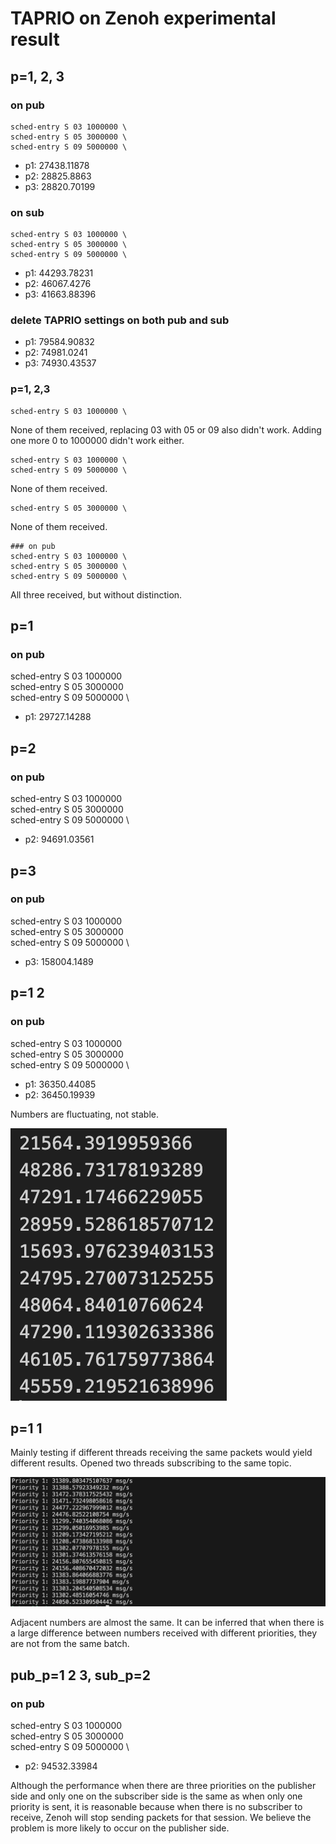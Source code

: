 # TAPRIO on Zenoh experimental result

## p=1, 2, 3

### on pub
```
sched-entry S 03 1000000 \
sched-entry S 05 3000000 \
sched-entry S 09 5000000 \
```

- p1: 27438.11878
- p2: 28825.8863
- p3: 28820.70199

### on sub
```
sched-entry S 03 1000000 \
sched-entry S 05 3000000 \
sched-entry S 09 5000000 \
```

- p1: 44293.78231
- p2: 46067.4276
- p3: 41663.88396

### delete TAPRIO settings on both pub and sub

- p1: 79584.90832
- p2: 74981.0241
- p3: 74930.43537

### p=1, 2,3 
```
sched-entry S 03 1000000 \
```
None of them received, replacing 03 with 05 or 09 also didn't work. Adding one more 0 to 1000000 didn't work either.

```
sched-entry S 03 1000000 \
sched-entry S 09 5000000 \
```
None of them received.

```
sched-entry S 05 3000000 \
```
None of them received.

```
### on pub
sched-entry S 03 1000000 \
sched-entry S 05 3000000 \
sched-entry S 09 5000000 \
```
All three received, but without distinction.

## p=1

### on pub
sched-entry S 03 1000000 \
sched-entry S 05 3000000 \
sched-entry S 09 5000000 \

- p1: 29727.14288

## p=2

### on pub
sched-entry S 03 1000000 \
sched-entry S 05 3000000 \
sched-entry S 09 5000000 \

- p2: 94691.03561

## p=3

### on pub
sched-entry S 03 1000000 \
sched-entry S 05 3000000 \
sched-entry S 09 5000000 \

- p3: 158004.1489

## p=1 2

### on pub
sched-entry S 03 1000000 \
sched-entry S 05 3000000 \
sched-entry S 09 5000000 \

- p1: 36350.44085
- p2: 36450.19939

Numbers are fluctuating, not stable.

![image](./images/ZenohTSN_1.png)

## p=1 1

Mainly testing if different threads receiving the same packets would yield different results. 
Opened two threads subscribing to the same topic.

![image](./images/ZenohTSN_2.png)

Adjacent numbers are almost the same. It can be inferred that when there is a large difference between numbers received with different priorities, they are not from the same batch.

## pub_p=1 2 3, sub_p=2

### on pub
sched-entry S 03 1000000 \
sched-entry S 05 3000000 \
sched-entry S 09 5000000 \

- p2: 94532.33984

Although the performance when there are three priorities on the publisher side and only one on the subscriber side is the same as when only one priority is sent, it is reasonable because when there is no subscriber to receive, Zenoh will stop sending packets for that session. We believe the problem is more likely to occur on the publisher side.

